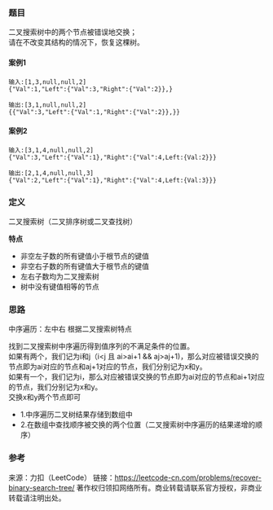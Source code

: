 ### 题目
二叉搜索树中的两个节点被错误地交换；  
请在不改变其结构的情况下，恢复这棵树。

#### 案例1
```
输入:[1,3,null,null,2]
{"Val":1,"Left":{"Val":3,"Right":{"Val":2}},}

输出:[3,1,null,null,2] 
{{"Val":3,"Left":{"Val":1,"Right":{"Val":2}},}}
```

#### 案例2
```
输入:[3,1,4,null,null,2]
{"Val":3,"Left":{"Val":1},"Right":{"Val":4,Left:{Val:2}}}

输出:[2,1,4,null,null,3] 
{"Val":2,"Left":{"Val":1},"Right":{"Val":4,Left:{Val:3}}}
```

### 定义
二叉搜索树（二叉排序树或二叉查找树）

**特点**
* 非空左子数的所有键值小于根节点的键值
* 非空右子数的所有键值大于根节点的键值 
* 左右子数均为二叉搜索树
* 树中没有键值相等的节点

### 思路
中序遍历：左中右
根据二叉搜索树特点

找到二叉搜索树中序遍历得到值序列的不满足条件的位置。  
如果有两个，我们记为i和j（i<j 且 ai>ai+1 && aj>aj+1​)，那么对应被错误交换的节点即为ai对应的节点和aj+1对应的节点，我们分别记为x和y。  
如果有一个，我们记为i，那么对应被错误交换的节点即为ai对应的节点和ai+1​对应的节点，我们分别记为x和y。  
交换x和y两个节点即可  

* 1.中序遍历二叉树结果存储到数组中
* 2.在数组中查找顺序被交换的两个位置（二叉搜索树中序遍历的结果递增的顺序）

### 参考
来源：力扣（LeetCode）
链接：https://leetcode-cn.com/problems/recover-binary-search-tree/
著作权归领扣网络所有。商业转载请联系官方授权，非商业转载请注明出处。

